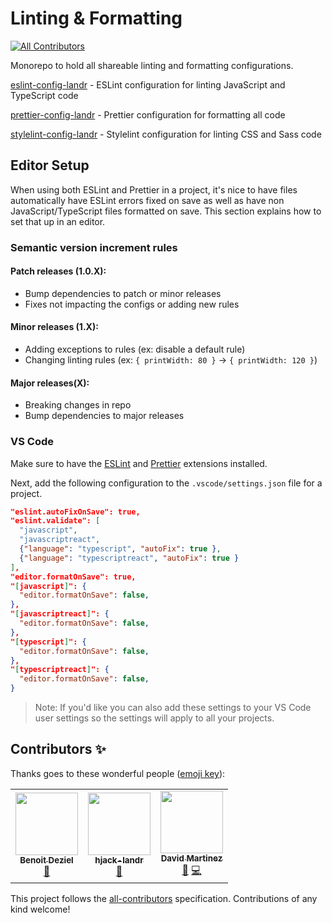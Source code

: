 # Linting & Formatting

<!-- ALL-CONTRIBUTORS-BADGE:START - Do not remove or modify this section -->
[![All Contributors](https://img.shields.io/badge/all_contributors-3-orange.svg?style=flat-square)](#contributors-)
<!-- ALL-CONTRIBUTORS-BADGE:END -->

Monorepo to hold all shareable linting and formatting configurations.

[eslint-config-landr](./eslint-config-landr) - ESLint configuration for linting JavaScript and TypeScript code

[prettier-config-landr](./prettier-config-landr) - Prettier configuration for formatting all code

[stylelint-config-landr](./stylelint-config-landr) - Stylelint configuration for linting CSS and Sass code

## Editor Setup

When using both ESLint and Prettier in a project, it's nice to have files automatically have ESLint errors fixed on save as well as have non JavaScript/TypeScript files formatted on save. This section explains how to set that up in an editor.

### Semantic version increment rules

#### Patch releases (1.0.X):

- Bump dependencies to patch or minor releases
- Fixes not impacting the configs or adding new rules

#### Minor releases (1.X):

- Adding exceptions to rules (ex: disable a default rule)
- Changing linting rules (ex: `{ printWidth: 80 }` -> `{ printWidth: 120 }`)

#### Major releases(X):

- Breaking changes in repo
- Bump dependencies to major releases

### VS Code

Make sure to have the [ESLint](https://marketplace.visualstudio.com/items?itemName=dbaeumer.vscode-eslint) and [Prettier](https://marketplace.visualstudio.com/items?itemName=esbenp.prettier-vscode) extensions installed.

Next, add the following configuration to the `.vscode/settings.json` file for a project.

```json
"eslint.autoFixOnSave": true,
"eslint.validate": [
  "javascript",
  "javascriptreact",
  {"language": "typescript", "autoFix": true },
  {"language": "typescriptreact", "autoFix": true }
],
"editor.formatOnSave": true,
"[javascript]": {
  "editor.formatOnSave": false,
},
"[javascriptreact]": {
  "editor.formatOnSave": false,
},
"[typescript]": {
  "editor.formatOnSave": false,
},
"[typescriptreact]": {
  "editor.formatOnSave": false,
}
```

> Note: If you'd like you can also add these settings to your VS Code user settings so the settings will apply to all your projects.

## Contributors ✨

Thanks goes to these wonderful people ([emoji key](https://allcontributors.org/docs/en/emoji-key)):

<!-- ALL-CONTRIBUTORS-LIST:START - Do not remove or modify this section -->
<!-- prettier-ignore-start -->
<!-- markdownlint-disable -->
<table>
  <tr>
    <td align="center"><a href="http://benoitdeziel.com"><img src="https://avatars1.githubusercontent.com/u/537043?v=4?s=100" width="100px;" alt=""/><br /><sub><b>Benoit Deziel</b></sub></a><br /><a href="#maintenance-benoitdeziel" title="Maintenance">🚧</a></td>
    <td align="center"><a href="https://github.com/hjack-landr"><img src="https://avatars2.githubusercontent.com/u/57115379?v=4?s=100" width="100px;" alt=""/><br /><sub><b>hjack-landr</b></sub></a><br /><a href="#maintenance-hjack-landr" title="Maintenance">🚧</a></td>
    <td align="center"><a href="https://github.com/davidmartinezmarin"><img src="https://avatars3.githubusercontent.com/u/954888?v=4?s=100" width="100px;" alt=""/><br /><sub><b>David Martinez</b></sub></a><br /><a href="#maintenance-davidmartinezmarin" title="Maintenance">🚧</a> <a href="https://github.com/LandrAudio/linting-and-formatting/commits?author=davidmartinezmarin" title="Code">💻</a></td>
  </tr>
</table>

<!-- markdownlint-restore -->
<!-- prettier-ignore-end -->

<!-- ALL-CONTRIBUTORS-LIST:END -->

This project follows the [all-contributors](https://github.com/all-contributors/all-contributors) specification. Contributions of any kind welcome!
